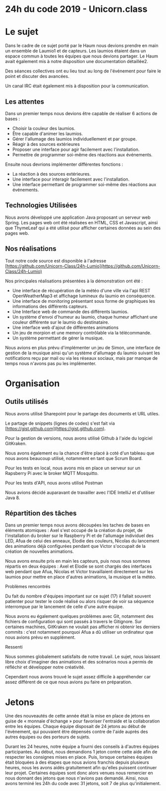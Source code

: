 # 24h du code 2019 - Unicorn.class

# Le sujet

Dans le cadre de ce sujet porté par le Haum nous devions prendre en main un ensemble de Laumio1 et de capteurs. Les laumios étaient dans un espace commun à toutes les équipes que nous devions partager. Le Haum avait également mis à notre disposition une documentation détaillée2.

Des séances collectives ont eu lieu tout au long de l&#39;événement pour faire le point et discuter des avancées.

Un canal IRC était également mis à disposition pour la communication.

## Les attentes

Dans un premier temps nous devions être capable de réaliser 6 actions de bases :

- Choisir la couleur des laumios.​
- Être capable d&#39;animer les laumios.​
- Gérer l&#39;allumage des laumios individuellement et par groupe. ​
- Réagir à des sources extérieures​
- Proposer une interface pour agir facilement avec l&#39;installation. ​
- Permettre de programmer soi-même des réactions aux événements. ​

Ensuite nous devrions implémenter différentes fonctions :

- La réaction à des sources extérieures.
- Une interface pour interagir facilement avec l&#39;installation.
- Une interface permettant de programmer soi-même des réactions aux événements.

## Technologies Utilisées

Nous avons développé une application Java proposant un serveur web Spring. Les pages web ont été réalisées en HTML, CSS et Javascript, ainsi que ThymeLeaf qui a été utilisé pour afficher certaines données au sein des pages web.

## Nos réalisations

Tout notre code source est disponible à l&#39;adresse [https://github.com/Unicorn-Class/24h-Lumio](https://github.com/Unicorn-Class/24h-Lumio)

Nos principales réalisations présentées à la démonstration ont été :

- Une interface de récupération de la météo d&#39;une ville via l&#39;api REST OpenWeatherMap3 et affichage lumineux du laumio en conséquence​.
- Une interface de monitoring présentant sous forme de graphiques les informations des différents capteurs​.
- Une Interface web de commande des différents laumios.​
- Un système d&#39;envoi d&#39;humeur au laumio, chaque humeur affichant une couleur différente sur le laumio du destinataire​.
- Une interface web d&#39;ajout de différentes animations​
- Un jeu de morpion et une memory contrôlable via la télécommande.
- Un système permettant de gérer la musique.



Nous avions en plus prévu d&#39;implémenter un jeu de Simon, une interface de gestion de la musique ainsi qu&#39;un système d&#39;allumage du laumio suivant les notifications reçu par mail ou via les réseaux sociaux, mais par manque de temps nous n&#39;avons pas pu les implémenter.

# Organisation

## Outils utilisés

Nous avons utilisé Sharepoint pour le partage des documents et URL utiles.

Le partage de snippets (lignes de codes) s&#39;est fait via [https://gist.github.com](https://gist.github.com).

Pour la gestion de versions, nous avons utilisé Github à l&#39;aide du logiciel GitKraken.

Nous avons également eu la chance d&#39;être placé à coté d&#39;un tableau que nous avons beaucoup utilisé, notamment en tant que Scrum Board.

Pour les tests en local, nous avons mis en place un serveur sur un Rapsberry Pi avec le broker MQTT Mosquitto.

Pour les tests d&#39;API, nous avons utilisé Postman

Nous avions décidé auparavant de travailler avec l&#39;IDE IntelliJ et d&#39;utiliser Java 8.

## Répartition des tâches

Dans un premier temps nous avons découpées les taches de bases en éléments atomiques : Axel s&#39;est occupé de la création du projet, de l&#39;installation du broker sur le Raspberry Pi et de l&#39;allumage individuel des LED, Afua de celui des anneaux, Elodie des couleurs, Nicolas du lancement des animations déjà configurées pendant que Victor s&#39;occupait de la création de nouvelles animations.

Nous avons ensuite pris en main les capteurs, puis nous nous sommes répartis en deux équipes : Axel et Elodie se sont chargés des interfaces web pendant que Afua, Nicolas et Victor travaillaient directement sur les laumios pour mettre en place d&#39;autres animations, la musique et la météo.

Problèmes rencontrés

Du fait du nombre d&#39;équipes important sur ce sujet (17) il fallait souvent patienter pour tester le code réalisé ou alors risquer de voir sa séquence interrompue par le lancement de celle d&#39;une autre équipe.

Nous avons eu également quelques problèmes avec Git, notamment des fichiers de configuration qui sont passés à travers le Gitignore. Sur certaines machines, GitKraken ne voulait pas afficher ni obtenir les derniers commits : c&#39;est notamment pourquoi Afua a dû utiliser un ordinateur que nous avions prévu en supplément.

Ressenti

Nous sommes globalement satisfaits de notre travail. Le sujet, nous laissant libre choix d&#39;imaginer des animations et des scénarios nous a permis de réfléchir et développer notre créativité.

Cependant nous avons trouvé le sujet assez difficile à appréhender car assez différent de ce que nous avions pu faire en préparation.

# Jetons

Une des nouveautés de cette année était la mise en place de jetons en guise de « monnaie d&#39;échange » pour favoriser l&#39;entraide et la collaboration entre les équipes. Chaque équipe disposait de 24 jetons au début de l&#39;évènement, qui pouvaient être dépensés contre de l&#39;aide auprès des autres équipes ou des porteurs de sujets.

Durant les 24 heures, notre équipe a fourni des conseils à d&#39;autres équipes participantes. Au début, nous demandions 1 jeton contre cette aide afin de respecter les consignes mises en place. Puis, lorsque certaines équipes était bloquées à des étapes que nous avions franchis depuis plusieurs heures, nous les avons aidés gratuitement afin qu&#39;elles puissent continuer leur projet. Certaines équipes sont donc alors venues nous remercier en nous donnant des jetons que nous n&#39;avions pas demandé. Ainsi, nous avons terminé les 24h du code avec 31 jetons, soit 7 de plus qu&#39;initialement.
